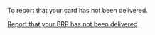 To report that your card has not been delivered.

[Report that your BRP has not been delivered](https://www.biometric-residence-permit.service.gov.uk/not-arrived/letter-received)

